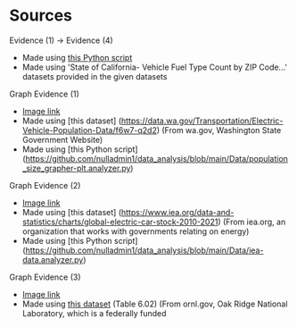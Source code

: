 # Sources

Evidence (1) → Evidence (4)
- Made using [this Python script](https://github.com/nulladmin1/data_analysis/blob/main/Data/cali_counter.analyzer.py)
- Made using 'State of California- Vehicle Fuel Type Count by ZIP Code...' datasets provided in the given datasets

Graph Evidence (1)
- [Image link](https://github.com/nulladmin1/data_analysis/blob/main/Data/washington_ev-population-size-history_graph.png)
- Made using [this dataset] (https://data.wa.gov/Transportation/Electric-Vehicle-Population-Data/f6w7-q2d2) (From wa.gov, Washington State Government Website)
- Made using [this Python script] (https://github.com/nulladmin1/data_analysis/blob/main/Data/population_size_grapher-plt.analyzer.py)

Graph Evidence (2)
- [Image link](https://github.com/nulladmin1/data_analysis/blob/main/Data/iea-EV-dataEV%20salesHistoricalCars_America-EV_sales.png)
- Made using [this dataset] (https://www.iea.org/data-and-statistics/charts/global-electric-car-stock-2010-2021) (From iea.org, an organization that works with governments relating on energy)
- Made using [this Python script] (https://github.com/nulladmin1/data_analysis/blob/main/Data/iea-data.analyzer.py)

Graph Evidence (3)
- [Image link](https://github.com/nulladmin1/data_analysis/blob/main/Data/hybrid-and-electric-sales-ornlgov_growth-graph.png)
- Made using [this dataset](https://tedb.ornl.gov/data/) (Table 6.02) (From ornl.gov, Oak Ridge National Laboratory, which is a federally funded 
